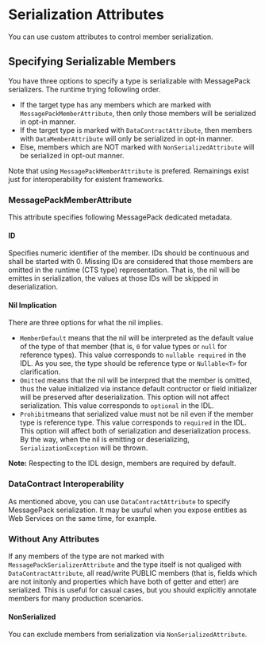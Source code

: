 # Serialization Attributes

You can use custom attributes to control member serialization.

## Specifying Serializable Members

You have three options to specify a type is serializable with MessagePack serializers. The runtime trying followling order.

* If the target type has any members which are marked with `MessagePackMemberAttribute`, then only those members will be serialized in opt-in manner.
* If the target type is marked with `DataContractAttribute`, then members with `DataMemberAttribute` will only be serialized in opt-in manner.
* Else, members which are NOT marked with `NonSerializedAttribute` will be serialized in opt-out manner.

Note that using `MessagePackMemberAttribute` is prefered. Remainings exist just for interoperability for existent frameworks.

### MessagePackMemberAttribute

This attribute specifies following MessagePack dedicated metadata. 

#### ID

Specifies numeric identifier of the member. IDs should be continuous and shall be started with 0. Missing IDs are considered that those members are omitted in the runtime (CTS type) representation. That is, the nil will be emittes in serialization, the values at those IDs will be skipped in deserialization.

#### Nil Implication

There are three options for what the nil implies.

* `MemberDefault` means that the nil will be interpreted as the default value of the type of that member (that is, `0` for value types or `null` for reference types). This value corresponds to `nullable required` in the IDL. As you see, the type should be reference type or `Nullable<T>` for clarification.
* `Omitted` means that the nil will be interpred that the member is omitted, thus the value initialized via instance default contructor or field initializer will be preserved after deserialization. This option will not affect serialization. This value corresponds to `optional` in the IDL.
* `Prohibit`means that serialized value must not be nil even if the member type is reference type. This value corresponds to `required` in the IDL. This option will affect both of serialization and deserialization process. By the way, when the nil is emitting or deserializing, `SerializationException` will be thrown.

**Note:** Respecting to the IDL design, members are required by default. 

### DataContract Interoperability

As mentioned above, you can use `DataContractAttribute` to specify MessagePack serialization. It may be usuful when you expose entities as Web Services on the same time, for example.

### Without Any Attributes

If any members of the type are not marked with `MessagePackSerializerAttribute` and the type itself is not qualiged with `DataContractAttribute`, all read/write PUBLIC members (that is, fields which are not initonly and properties which have both of getter and etter) are serialized. This is useful for casual cases, but you should explicitly annotate members for many production scenarios.

####  NonSerialized

You can exclude members from serialization via `NonSerializedAttribute`.
